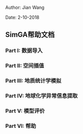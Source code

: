 Author: Jian Wang

Date: 2-10-2018

## SimGA帮助文档

### Part I: 数据导入



### Part II: 空间插值



### Part III: 地质统计学模拟


### Part IV: 地球化学异常信息提取


### Part V: 模型评价


### Part VI: 帮助
